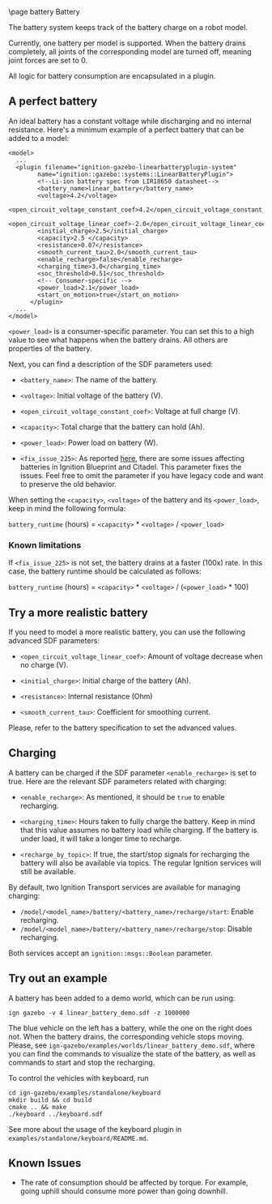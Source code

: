 \page battery Battery

The battery system keeps track of the battery charge on a robot model.

Currently, one battery per model is supported. When the battery drains
completely, all joints of the corresponding model are turned off, meaning joint
forces are set to 0.

All logic for battery consumption are encapsulated in a plugin.


## A perfect battery

An ideal battery has a constant voltage while discharging and no internal
resistance. Here's a minimum example of a perfect battery that can be added to a
model:

```{.xml}
<model>
  ...
  <plugin filename="ignition-gazebo-linearbatteryplugin-system"
        name="ignition::gazebo::systems::LinearBatteryPlugin">
        <!--Li-ion battery spec from LIR18650 datasheet-->
        <battery_name>linear_battery</battery_name>
        <voltage>4.2</voltage>
        <open_circuit_voltage_constant_coef>4.2</open_circuit_voltage_constant_coef>
        <open_circuit_voltage_linear_coef>-2.0</open_circuit_voltage_linear_coef>
        <initial_charge>2.5</initial_charge>
        <capacity>2.5 </capacity>
        <resistance>0.07</resistance>
        <smooth_current_tau>2.0</smooth_current_tau>
        <enable_recharge>false</enable_recharge>
        <charging_time>3.0</charging_time>
        <soc_threshold>0.51</soc_threshold>
        <!-- Consumer-specific -->
        <power_load>2.1</power_load>
        <start_on_motion>true</start_on_motion>
      </plugin>
  ...
</model>
```
`<power_load>` is a consumer-specific parameter. You can set this to a high value to see what happens when the battery drains. All others are properties of the battery.

Next, you can find a description of the SDF parameters used:

* `<battery_name>`: The name of the battery.

* `<voltage>`: Initial voltage of the battery (V).

* `<open_circuit_voltage_constant_coef>`: Voltage at full charge (V).

* `<capacity>`: Total charge that the battery can hold (Ah).

* `<power_load>`: Power load on battery (W).

* `<fix_issue_225>`: As reported [here](https://github.com/ignitionrobotics/ign-gazebo/issues/225),
there are some issues affecting batteries in Ignition Blueprint and Citadel.
This parameter fixes the issues. Feel free to omit the parameter if you have
legacy code and want to preserve the old behavior.

When setting the `<capacity>`, `<voltage>` of the battery and its `<power_load>`,
keep in mind the following formula:

`battery_runtime` (hours) = `<capacity>` * `<voltage>` / `<power_load>`

### Known limitations

If `<fix_issue_225>` is not set, the battery drains at a faster (100x) rate.
In this case, the battery runtime should be calculated as follows:

`battery_runtime` (hours) = `<capacity>` * `<voltage>` / (`<power_load>` * 100)


## Try a more realistic battery

If you need to model a more realistic battery, you can use the following
advanced SDF parameters:

* `<open_circuit_voltage_linear_coef>`: Amount of voltage decrease when no charge (V).

* `<initial_charge>`: Initial charge of the battery (Ah).

* `<resistance>`: Internal resistance (Ohm)

* `<smooth_current_tau>`: Coefficient for smoothing current.

Please, refer to the battery specification to set the advanced values.


## Charging

A battery can be charged if the SDF parameter `<enable_recharge>` is set to true.
Here are the relevant SDF parameters related with charging:

* `<enable_recharge>`: As mentioned, it should be `true` to enable recharging.

* `<charging_time>`: Hours taken to fully charge the battery. Keep in mind that
this value assumes no battery load while charging. If the battery is under load,
it will take a longer time to recharge.

* `<recharge_by_topic>`: If true, the start/stop signals for recharging the
battery will also be available via topics. The regular Ignition services will
still be available.

By default, two Ignition Transport services are available for managing charging:

* `/model/<model_name>/battery/<battery_name>/recharge/start`: Enable recharging.
* `/model/<model_name>/battery/<battery_name>/recharge/stop`: Disable recharging.

Both services accept an `ignition::msgs::Boolean` parameter.

## Try out an example

A battery has been added to a demo world, which can be run using:

```
ign gazebo -v 4 linear_battery_demo.sdf -z 1000000
```

The blue vehicle on the left has a battery, while the one on the right does not. When the battery drains, the corresponding vehicle stops moving. Please, see
`ign-gazebo/examples/worlds/linear_battery_demo.sdf`, where you can
find the commands to visualize the state of the battery, as well as commands to
start and stop the recharging.


To control the vehicles with keyboard, run

```
cd ign-gazebo/examples/standalone/keyboard
mkdir build && cd build
cmake .. && make
./keyboard ../keyboard.sdf
```
See more about the usage of the keyboard plugin in `examples/standalone/keyboard/README.md`.


## Known Issues

* The rate of consumption should be affected by torque. For example, going uphill should consume more power than going downhill.
